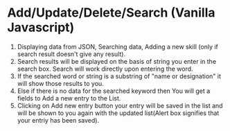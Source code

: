 # Add/Update/Delete/Search (Vanilla Javascript)
1) Displaying data from JSON, Searching data, Adding a new skill (only if search result doesn't give any result).
2) Search results will be displayed on the basis of string you enter in the search box. Search will work directly upon entering the word.
3) If the searched word or string is a substring of "name or designation" it will show those results to you.
4) Else if there is no data for the searched keyword then You will get a fields to Add a new entry to the List.
5) Clicking on Add new entry button your entry will be saved in the list and will be shown to you again with the updated list(Alert box signifies that your entriy has been saved).
